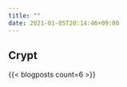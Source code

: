 ```yaml
---
title: ""
date: 2021-01-05T20:14:46+09:00
---
```


<section class="hero is-light main-image">
    <div class="hero-body">
        <div class="container has-text-centered">
            <h2 class="main-title title is-1">Crypt</h2>
        </div>
    </div>
</section>

{{< blogposts count=6 >}}